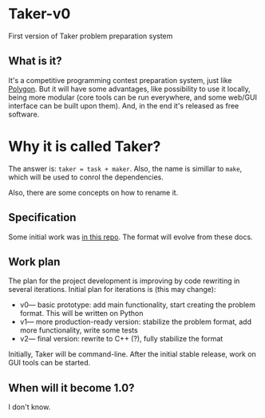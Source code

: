 # Taker-v0
First version of Taker problem preparation system

## What is it?

It's a competitive programming contest preparation system, just like [Polygon](https://polygon.codeforces.com). But it will have some advantages, like possibility to use it locally, being more modular (core tools can be run everywhere, and some web/GUI interface can be built upon them). And, in the end it's released as free software.

# Why it is called Taker?

The answer is: `taker = task + maker`. Also, the name is simillar to `make`, which will be used to conrol the dependencies.

Also, there are some concepts on how to rename it.

## Specification

Some initial work was [in this repo](https://github.com/taker-project/taker-specs). The format will evolve from these docs.

## Work plan

The plan for the project development is improving by code rewriting in several iterations. Initial plan for iterations is (this may change):
- v0&mdash; basic prototype: add main functionality, start creating the problem format. This will be written on Python
- v1&mdash; more production-ready version: stabilize the problem format, add more functionality, write some tests
- v2&mdash; final version: rewrite to C++ (?), fully stabilize the format

Initially, Taker will be command-line. After the initial stable release, work on GUI tools can be started.

## When will it become 1.0?

I don't know.
